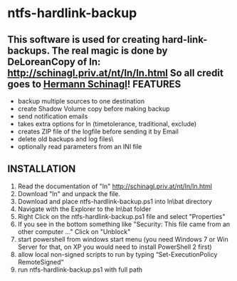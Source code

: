 ntfs-hardlink-backup
====================

This software is used for creating hard-link-backups.
The real magic is done by DeLoreanCopy of ln: http://schinagl.priv.at/nt/ln/ln.html	
So all credit goes to [Hermann Schinagl](http://schinagl.priv.at)!
FEATURES
--------
* backup multiple sources to one destination
* create Shadow Volume copy before making backup
* send notification emails
* takes extra options for ln (timetolerance, traditional, exclude)
* creates ZIP file of the logfile before sending it by Email
* delete old backups and log files\
* optionally read parameters from an INI file

INSTALLATION
-------------
1. Read the documentation of "ln" http://schinagl.priv.at/nt/ln/ln.html
2. Download "ln" and unpack the file.
3. Download and place ntfs-hardlink-backup.ps1 into ln\bat directory
4. Navigate with the Explorer to the ln\bat folder
5. Right Click on the ntfs-hardlink-backup.ps1 file and select "Properties"
6. If you see in the bottom something like "Security: This file came from an other computer ..." Click on "Unblock"
7. start powershell from windows start menu (you need Windows 7 or Win Server for that, on XP you would need to install PowerShell 2 first)
8. allow local non-signed scripts to run by typing “Set-ExecutionPolicy RemoteSigned“
9. run ntfs-hardlink-backup.ps1 with full path

